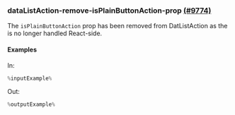 ### dataListAction-remove-isPlainButtonAction-prop [(#9774)](https://github.com/patternfly/patternfly-react/pull/9774)

The `isPlainButtonAction` prop has been removed from DatListAction as the  is no longer handled React-side.

#### Examples

In:

```jsx
%inputExample%
```

Out:

```jsx
%outputExample%
```
